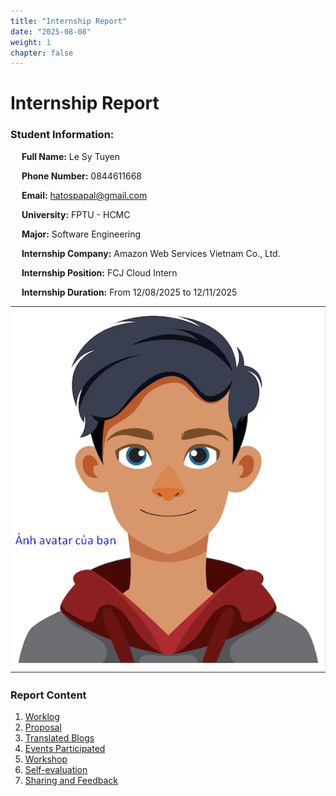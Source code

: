 ```yaml
---
title: "Internship Report"
date: "2025-08-08"
weight: 1
chapter: false
---
```


# Internship Report

### Student Information:

&emsp; **Full Name:** Le Sy Tuyen

&emsp; **Phone Number:** 0844611668

&emsp; **Email:** hatospapal@gmail.com

&emsp; **University:** FPTU - HCMC

&emsp; **Major:** Software Engineering

&emsp; **Internship Company:** Amazon Web Services Vietnam Co., Ltd.

&emsp; **Internship Position:** FCJ Cloud Intern

&emsp; **Internship Duration:** From 12/08/2025 to 12/11/2025

![Your profile picture](/images/avatar.png)

### Report Content

1.  [Worklog](1-Worklog/)
2.  [Proposal](2-Proposal/)
3.  [Translated Blogs](3-BlogsTranslated/)
4.  [Events Participated](4-EventParticipated/)
5.  [Workshop](5-Workshop/)
6.  [Self-evaluation](6-Self-evaluation/)
7.  [Sharing and Feedback](7-Feedback/)
